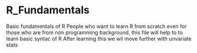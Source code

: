 # R_Fundamentals
Basic fundamentals of R
People who want to learn R from scratch even for those who are from non programming background, this file will help to to learn basic syntac of R
After learning this we wil move further with unvariate stats
